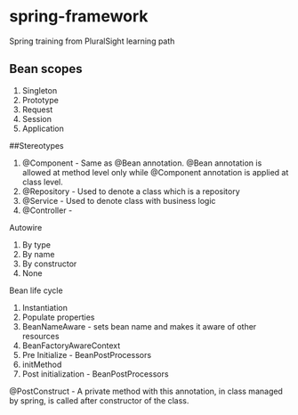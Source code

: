 # spring-framework
Spring training from PluralSight learning path

## Bean scopes
1. Singleton
2. Prototype
3. Request
4. Session
5. Application

##Stereotypes
1. @Component - Same as @Bean annotation. @Bean annotation is allowed at method level only while @Component annotation is applied at class level.
2. @Repository - Used to denote a class which is a repository
3. @Service - Used to denote class with business logic
4. @Controller - 

Autowire
1. By type
2. By name
3. By constructor
4. None

Bean life cycle
1. Instantiation
2. Populate properties
3. BeanNameAware - sets bean name and makes it aware of other resources
4. BeanFactoryAwareContext
5. Pre Initialize - BeanPostProcessors
6. initMethod
7. Post initialization - BeanPostProcessors

@PostConstruct - A private method with this annotation, in class managed by spring, is called after constructor of the class.
